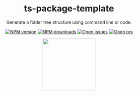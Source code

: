 <div align="center">

# ts-package-template

Generate a folder tree structure using command line or code.

[![NPM version](https://badgen.net/npm/v/ts-package-template)](https://npmjs.com/package/ts-package-template)
[![NPM downloads](https://badgen.net/npm/dw/ts-package-template)](https://npmjs.com/package/ts-package-template)
[![Open issues](https://badgen.net//github/open-issues/ezemgaray/ts-package-template)](https://github.com/ezemgaray/ts-package-template/issues)
[![Open prs](https://badgen.net//github/open-prs/ezemgaray/ts-package-template)](https://github.com/ezemgaray/ts-package-template/pulls)

</div>

<div align="center">

<a href="https://www.buymeacoffee.com/ezemgaray">
<img src="https://cdn.buymeacoffee.com/buttons/default-black.png" width="170" />
</a>
